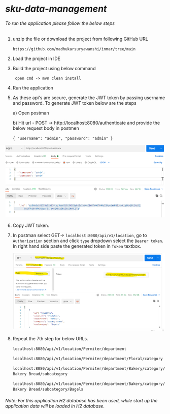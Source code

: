 # **_sku-data-management_**

###### To run the application please follow the below steps

1. unzip the file or download the project from following GitHub URL

   `https://github.com/madhukarsuryawanshi/inmar/tree/main`
   

2. Load the project in IDE
3. Build the project using below command
   
        open cmd -> mvn clean install
4. Run the application
5. As these api's are secure, generate the JWT token by passing username and password. To generate JWT token below are the steps
    
    a) Open postman
   
    b) Hit url - POST -> http://localhost:8080/authenticate and provide the below request body in postmen

   `{
   "username": "admin",
   "password": "admin"
   } `      
   

![img.png](img.png)
   

6. Copy JWT token.
7. In postman select GET-> `localhost:8080/api/v1/location`, go to `Authorization` section and click `type` dropdown select the `Bearer token`. In right hand side paste the generated token in `Token` textbox.
   

   ![img_3.png](img_3.png)
   

8. Repeat the 7th step for below URLs.
   
   `localhost:8080/api/v1/location/Permiter/department`
   
   `localhost:8080/api/v1/location/Permiter/department/Floral/category`
   
   `localhost:8080/api/v1/location/Permiter/department/Bakery/category/Bakery Bread/subcategory`
   
   `localhost:8080/api/v1/location/Permiter/department/Bakery/category/Bakery Bread/subcategory/Bagels`


###### _Note: For this application H2 database has been used, while start up the application data will be loaded in H2 database._

